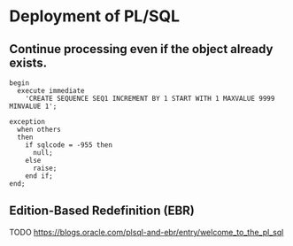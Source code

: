 # Deployment of PL/SQL

## Continue processing even if the object already exists.
```
begin
  execute immediate
    'CREATE SEQUENCE SEQ1 INCREMENT BY 1 START WITH 1 MAXVALUE 9999 MINVALUE 1';

exception
  when others
  then
    if sqlcode = -955 then
      null;
    else
      raise;
    end if;
end;
```

## Edition-Based Redefinition (EBR)
TODO
https://blogs.oracle.com/plsql-and-ebr/entry/welcome_to_the_pl_sql
